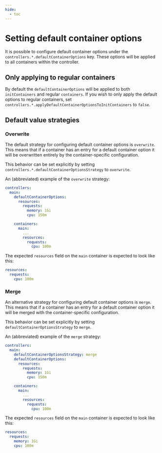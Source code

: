 ```yaml
---
hide:
  - toc
---
```


# Setting default container options

It is possible to configure default container options under the `controllers.*.defaultContainerOptions` key. These options will be applied to all containers within the controller.

## Only applying to regular containers

By default the `defaultContainerOptions` will be applied to both `initContainers` and regular `containers`.
If you wish to only apply the default options to regular containers, set `controllers.*.applyDefaultContainerOptionsToInitContainers` to `false`.

## Default value strategies

### Overwrite

The default strategy for configuring default container options is `overwrite`. This means that if a container has an entry for a default container option it will be overwritten entirely by the container-specific configuration.

This behavior can be set explicitly by setting `controllers.*.defaultContainerOptionsStrategy` to `overwrite`.

An (abbreviated) example of the `overwrite` strategy:

```yaml
controllers:
  main:
    defaultContainerOptions:
      resources:
        requests:
          memory: 1Gi
          cpu: 150m

    containers:
      main:
        ...
        resources:
          requests:
            cpu: 100m
```

The expected `resources` field on the `main` container is expected to look like this:

```yaml
resources:
  requests:
    cpu: 100m
```

### Merge

An alternative strategy for configuring default container options is `merge`. This means that if a container has an entry for a default container option it will be merged with the container-specific configuration.

This behavior can be set explicitly by setting `defaultContainerOptionsStrategy` to `merge`.

An (abbreviated) example of the `merge` strategy:

```yaml
controllers:
  main:
    defaultContainerOptionsStrategy: merge
    defaultContainerOptions:
      resources:
        requests:
          memory: 1Gi
          cpu: 150m

    containers:
      main:
        ...
        resources:
          requests:
            cpu: 100m
```

The expected `resources` field on the `main` container is expected to look like this:

```yaml
resources:
  requests:
    memory: 1Gi
    cpu: 100m
```
